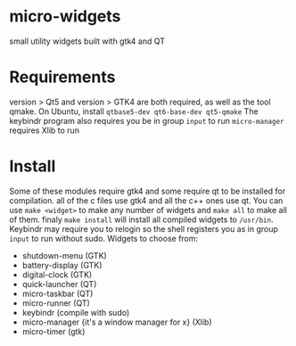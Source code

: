 
# micro-widgets

small utility widgets built with gtk4 and QT

# Requirements

version > Qt5 and version > GTK4 are both required, as well as the tool qmake.
On Ubuntu, install `qtbase5-dev qt6-base-dev qt5-qmake`
The keybindr program also requires you be in group `input` to run
`micro-manager` requires Xlib to run

# Install

Some of these modules require gtk4 and some require qt to be installed for compilation.
all of the c files use gtk4 and all the c++ ones use qt.
You can use `make <widget>` to make any number of widgets and `make all` to make all of them. finaly `make install` will install all compiled widgets to `/usr/bin`. Keybindr may require you to relogin so the shell registers you as in group `input` to run without sudo.
Widgets to choose from:
- shutdown-menu (GTK)
- battery-display (GTK)
- digital-clock (GTK)
- quick-launcher (QT)
- micro-taskbar (QT)
- micro-runner (QT)
- keybindr (compile with sudo)
- micro-manager {it's a window manager for x} (Xlib)
- micro-timer (gtk)
